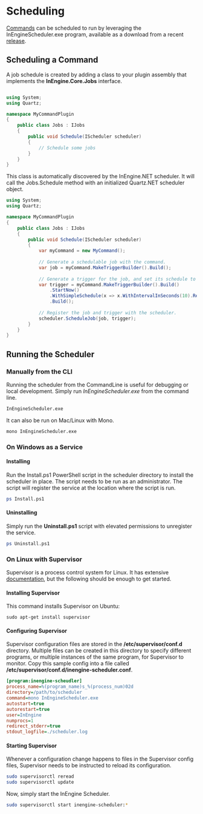 # Scheduling

[Commands](commands) can be scheduled to run by leveraging the InEngineScheduler.exe program, available as a download from a recent [release](https://github.com/InEngine-NET/InEngine.NET/releases).

## Scheduling a Command

A job schedule is created by adding a class to your plugin assembly that implements the **InEngine.Core.Jobs** interface.

```csharp

using System;
using Quartz;

namespace MyCommandPlugin
{
    public class Jobs : IJobs
    {
        public void Schedule(IScheduler scheduler)
        {
            // Schedule some jobs
        }
    }
}
```

This class is automatically discovered by the InEngine.NET scheduler.
It will call the Jobs.Schedule method with an initialized Quartz.NET scheduler object.

```csharp
using System;
using Quartz;

namespace MyCommandPlugin
{
    public class Jobs : IJobs
    {
        public void Schedule(IScheduler scheduler)
        {
            var myCommand = new MyCommand();
            
            // Generate a schedulable job with the command.
            var job = myCommand.MakeTriggerBuilder().Build();
            
            // Generate a trigger for the job, and set its schedule to every 10 seconds.
            var trigger = myCommand.MakeTriggerBuilder().Build()
                .StartNow()
                .WithSimpleSchedule(x => x.WithIntervalInSeconds(10).RepeatForever())
                .Build();
                
            // Register the job and trigger with the scheduler.
            scheduler.ScheduleJob(job, trigger);
        }
    }
}

```

## Running the Scheduler

### Manually from the CLI

Running the scheduler from the CommandLine is useful for debugging or local development. Simply run *InEngineScheduler.exe* from the command line.

```bash
InEngineScheduler.exe
```

It can also be run on Mac/Linux with Mono.

```bash
mono InEngineScheduler.exe
``` 

### On Windows as a Service


#### Installing
Run the Install.ps1 PowerShell script in the scheduler directory to install the scheduler in place. The script needs to be run as an administrator. The script will register the service at the location where the script is run. 

```bash
ps Install.ps1
```

#### Uninstalling

Simply run the **Uninstall.ps1** script with elevated permissions to unregister the service.

```bash
ps Uninstall.ps1
```

### On Linux with Supervisor

Supervisor is a process control system for Linux. It has extensive [documentation](http://supervisord.org/index.html), but the following should be enough to get started.

#### Installing Supervisor

This command installs Supervisor on Ubuntu:

```
sudo apt-get install supervisor
```

#### Configuring Supervisor

Supervisor configuration files are stored in the **/etc/supervisor/conf.d** directory. Multiple files can be created in this directory to specify different programs, or multiple instances of the same program, for Supervisor to monitor. Copy this sample config into a file called **/etc/supervisor/conf.d/inengine-scheduler.conf**. 

```ini
[program:inengine-scheudler]
process_name=%(program_name)s_%(process_num)02d
directory=/path/to/scheduler
command=mono InEngineScheduler.exe
autostart=true
autorestart=true
user=InEngine
numprocs=1
redirect_stderr=true
stdout_logfile=./scheduler.log
```

#### Starting Supervisor

Whenever a configuration change happens to files in the Supervisor config files, Supervisor needs to be instructed to reload its configuration.

```bash
sudo supervisorctl reread
sudo supervisorctl update
```

Now, simply start the InEngine Scheduler.

```bash
sudo supervisorctl start inengine-scheduler:*
```



